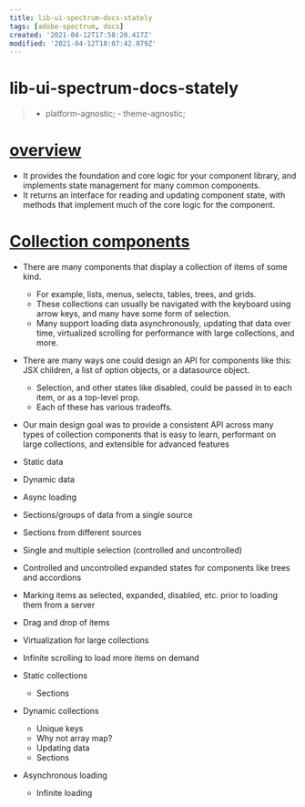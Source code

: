 ```yaml
---
title: lib-ui-spectrum-docs-stately
tags: [adobe-spectrum, docs]
created: '2021-04-12T17:58:20.417Z'
modified: '2021-04-12T18:07:42.879Z'
---
```


# lib-ui-spectrum-docs-stately

> - platform-agnostic; - theme-agnostic; 

# [overview](https://react-spectrum.adobe.com/react-stately/getting-started.html)

- It provides the foundation and core logic for your component library, and implements state management for many common components. 
- It returns an interface for reading and updating component state, with methods that implement much of the core logic for the component.

# [Collection components](https://react-spectrum.adobe.com/react-stately/collections.html)

- There are many components that display a collection of items of some kind. 
  - For example, lists, menus, selects, tables, trees, and grids. 
  - These collections can usually be navigated with the keyboard using arrow keys, and many have some form of selection. 
  - Many support loading data asynchronously, updating that data over time, virtualized scrolling for performance with large collections, and more.
- There are many ways one could design an API for components like this: JSX children, a list of option objects, or a datasource object. 
  - Selection, and other states like disabled, could be passed in to each item, or as a top-level prop. 
  - Each of these has various tradeoffs.

- Our main design goal was to provide a consistent API across many types of collection components that is easy to learn, performant on large collections, and extensible for advanced features
- Static data
- Dynamic data
- Async loading
- Sections/groups of data from a single source
- Sections from different sources
- Single and multiple selection (controlled and uncontrolled)
- Controlled and uncontrolled expanded states for components like trees and accordions
- Marking items as selected, expanded, disabled, etc. prior to loading them from a server
- Drag and drop of items
- Virtualization for large collections
- Infinite scrolling to load more items on demand

- Static collections
  - Sections
- Dynamic collections
  - Unique keys
  - Why not array map?
  - Updating data
  - Sections
- Asynchronous loading
  - Infinite loading
